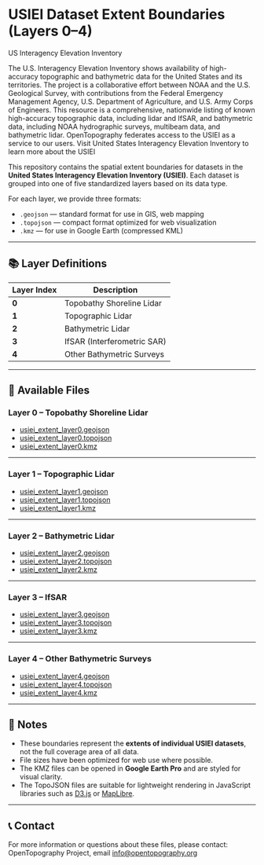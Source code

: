 # USIEI Dataset Extent Boundaries (Layers 0–4)
US Interagency Elevation Inventory

The U.S. Interagency Elevation Inventory shows availability of high-accuracy topographic and bathymetric data for the United States and its territories. The project is a collaborative effort between NOAA and the U.S. Geological Survey, with contributions from the Federal Emergency Management Agency, U.S. Department of Agriculture, and U.S. Army Corps of Engineers. This resource is a comprehensive, nationwide listing of known high-accuracy topographic data, including lidar and IfSAR, and bathymetric data, including NOAA hydrographic surveys, multibeam data, and bathymetric lidar. OpenTopography federates access to the USIEI as a service to our users. Visit United States Interagency Elevation Inventory to learn more about the USIEI

This repository contains the spatial extent boundaries for datasets in the **United States Interagency Elevation Inventory (USIEI)**. Each dataset is grouped into one of five standardized layers based on its data type.

For each layer, we provide three formats:
- `.geojson` — standard format for use in GIS, web mapping
- `.topojson` — compact format optimized for web visualization
- `.kmz` — for use in Google Earth (compressed KML)

---

## 📚 Layer Definitions

| Layer Index | Description                      |
|-------------|----------------------------------|
| **0**       | Topobathy Shoreline Lidar        |
| **1**       | Topographic Lidar                |
| **2**       | Bathymetric Lidar                |
| **3**       | IfSAR (Interferometric SAR)      |
| **4**       | Other Bathymetric Surveys        |

---

## 📁 Available Files

### Layer 0 – Topobathy Shoreline Lidar
- [usiei_extent_layer0.geojson](./usiei_extent_layer0.geojson)
- [usiei_extent_layer0.topojson](./usiei_extent_layer0.topojson)
- [usiei_extent_layer0.kmz](./usiei_extent_layer0.kmz)

---

### Layer 1 – Topographic Lidar
- [usiei_extent_layer1.geojson](./usiei_extent_layer1.geojson)
- [usiei_extent_layer1.topojson](./usiei_extent_layer1.topojson)
- [usiei_extent_layer1.kmz](./usiei_extent_layer1.kmz)

---

### Layer 2 – Bathymetric Lidar
- [usiei_extent_layer2.geojson](./usiei_extent_layer2.geojson)
- [usiei_extent_layer2.topojson](./usiei_extent_layer2.topojson)
- [usiei_extent_layer2.kmz](./usiei_extent_layer2.kmz)

---

### Layer 3 – IfSAR
- [usiei_extent_layer3.geojson](./usiei_extent_layer3.geojson)
- [usiei_extent_layer3.topojson](./usiei_extent_layer3.topojson)
- [usiei_extent_layer3.kmz](./usiei_extent_layer3.kmz)

---

### Layer 4 – Other Bathymetric Surveys
- [usiei_extent_layer4.geojson](./usiei_extent_layer4.geojson)
- [usiei_extent_layer4.topojson](./usiei_extent_layer4.topojson)
- [usiei_extent_layer4.kmz](./usiei_extent_layer4.kmz)

---

## 📌 Notes

- These boundaries represent the **extents of individual USIEI datasets**, not the full coverage area of all data.
- File sizes have been optimized for web use where possible.
- The KMZ files can be opened in **Google Earth Pro** and are styled for visual clarity.
- The TopoJSON files are suitable for lightweight rendering in JavaScript libraries such as [D3.js](https://d3js.org/) or [MapLibre](https://maplibre.org/).

---

## 📞 Contact

For more information or questions about these files, please contact:
OpenTopography Project, email info@opentopography.org   
